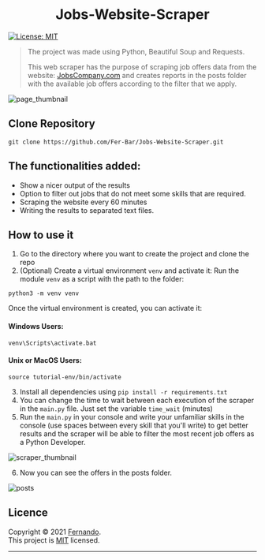 <h1 align="center">Jobs-Website-Scraper</h1>
<p>
  <a href="LICENSE" target="_blank">
    <img alt="License: MIT" src="https://img.shields.io/badge/License-MIT-yellow.svg" />
  </a>

</p>

> The project was made using Python, Beautiful Soup and Requests.</br>
> 
> This web scraper has the purpose of scraping job offers data from the website: [JobsCompany.com](https://timesjobs.com) and creates reports in the posts folder with the available job offers according to the filter that we apply.

![page_thumbnail](https://user-images.githubusercontent.com/90936639/154578340-d207f7f9-4248-4e1e-9ed0-ce00b1fc2596.png)

## Clone Repository

```
git clone https://github.com/Fer-Bar/Jobs-Website-Scraper.git
```
## The functionalities added:
- Show a nicer output of the results
- Option to filter out jobs that do not meet some skills that are required.
- Scraping the website every 60 minutes
- Writing the results to separated text files.

## How to use it
1. Go to the directory where you want to create the project and clone the repo
2. (Optional) Create a virtual environment `venv` and activate it:
Run the module `venv` as a script with the path to the folder:
```
python3 -m venv venv
``` 
Once the virtual environment is created, you can activate it:

#### Windows Users:
```
venv\Scripts\activate.bat
``` 
#### Unix or MacOS Users:
```
source tutorial-env/bin/activate
``` 
3. Install all dependencies using `pip install -r requirements.txt`
4. You can change the time to wait between each execution of the scraper in the `main.py` file. Just set the variable `time_wait` (minutes)
5. Run the `main.py` in your console and write your unfamiliar skills in the console (use spaces between every skill that you'll write) to get better results and the scraper will be able to filter the most recent job offers as a Python Developer.

![scraper_thumbnail](https://user-images.githubusercontent.com/90936639/154587102-4311b861-9b7e-4eb4-90fe-47a97b248bb1.png)

6. Now you can see the offers in the posts folder.

![posts](https://user-images.githubusercontent.com/90936639/165430651-226df06f-22e1-4c1a-9b53-0918adf6d060.png)

## Licence

Copyright © 2021 [Fernando](https://github.com/Fer-Bar).<br />
This project is [MIT](LICENSE) licensed.

***
